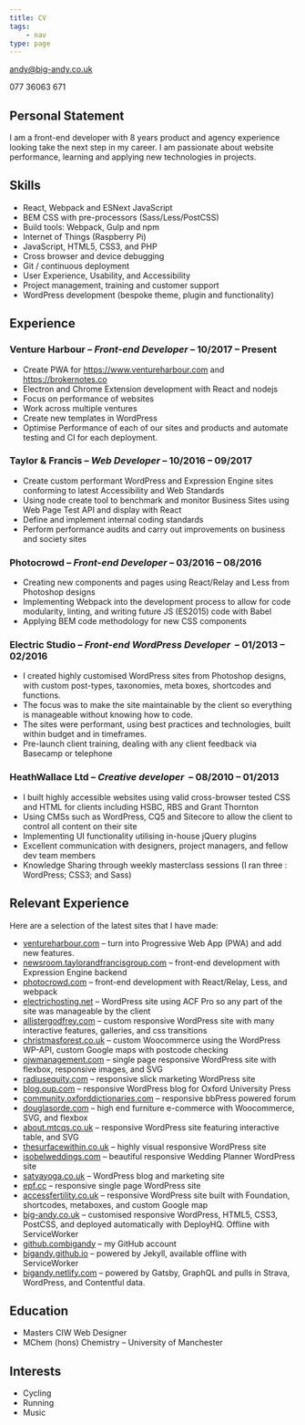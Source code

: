 ```yaml
---
title: CV
tags:
    - nav
type: page
---
```


<a class="email" href="mailto:andy@big-andy.co.uk">andy@big-andy.co.uk</a>

<div class="tel">077 36063 671</div>

<h2>Personal Statement</h2>
<p>I am a front-end developer with 8 years product and agency experience looking take the next step in my career. I am passionate about website performance, learning and applying new technologies in projects.</p>
<h2>Skills</h2>
<ul>
	<li>React, Webpack and ESNext JavaScript</li>
	<li>BEM CSS with pre-processors (Sass/Less/PostCSS)</li>
	<li>Build tools: Webpack, Gulp and npm</li>
	<li>Internet of Things (Raspberry Pi)</li>
	<li>JavaScript, HTML5, CSS3, and PHP</li>
	<li>Cross browser and device debugging</li>
	<li>Git / continuous deployment</li>
	<li>User Experience, Usability, and Accessibility</li>
	<li>Project management, training and customer support</li>
	<li>WordPress development (bespoke theme, plugin and functionality)</li>
</ul>
<h2>Experience</h2>
<h3>Venture Harbour – <em>Front-end Developer</em> – 10/2017 – Present</h3>
<ul>
	<li>Create PWA for <a href="https://www.ventureharbour.com">https://www.ventureharbour.com</a>&nbsp;and <a href="https://brokernotes.co">https://brokernotes.co</a>
	</li>
	<li>Electron and Chrome Extension development with React and nodejs</li>
	<li>Focus on performance of websites</li>
	<li>Work across multiple ventures</li>
	<li>Create new templates in WordPress</li>
	<li>Optimise Performance of each of our sites and products and automate testing and CI for each deployment.</li>
</ul>
<h3>Taylor &amp; Francis – <em>Web Developer</em> – 10/2016 – 09/2017</h3>
<ul>
	<li>Create custom performant WordPress and Expression Engine sites conforming to latest Accessibility and Web Standards</li>
	<li>Using node create tool to benchmark and monitor Business Sites using Web Page Test API and display with React</li>
	<li>Define and implement internal coding standards</li>
	<li>Perform performance audits and carry out improvements on business and society sites</li>
</ul>
<h3>Photocrowd – <em>Front-end Developer</em> – 03/2016 – 08/2016</h3>
<ul>
	<li>Creating new components and pages using React/Relay and Less from Photoshop designs</li>
	<li>Implementing Webpack into the development process to allow for code modularity, linting, and writing future JS (ES2015) code with Babel</li>
	<li>Applying BEM code methodology for new CSS components</li>
</ul>
<h3>Electric Studio – <em>Front-end WordPress Developer</em>&nbsp;&nbsp;– 01/2013 – 02/2016</h3>
<ul>
	<li>I created highly customised WordPress sites from Photoshop designs, with custom post-types, taxonomies, meta boxes, shortcodes and functions.</li>
	<li>The focus was to make the site maintainable by the client so everything is manageable without knowing how to code.</li>
	<li>The sites were performant, using best practices and technologies, built within budget and in timeframes.</li>
	<li>Pre-launch client training, dealing with any client feedback via Basecamp or telephone</li>
</ul>
<h3>HeathWallace Ltd – <em>Creative developer</em>&nbsp;&nbsp;– 08/2010 – 01/2013</h3>
<ul>
	<li>I built highly accessible websites using valid cross-browser tested CSS and HTML for clients including HSBC, RBS and Grant Thornton</li>
	<li>Using CMSs such as WordPress, CQ5 and Sitecore to allow the client to control all content on their site</li>
	<li>Implementing UI functionality utilising in-house jQuery plugins</li>
	<li>Excellent communication with designers, project managers, and fellow dev team members</li>
	<li>Knowledge Sharing through weekly masterclass sessions (I ran three : WordPress; CSS3; and Sass)</li>
</ul>
<h2>Relevant Experience</h2>
<p>Here are a selection of the latest sites that I have made:</p>
<ul>
	<li>
		<a href="https://www.ventureharbour.com" rel="noopener" target="_blank">ventureharbour.com</a> – turn into Progressive Web App (PWA) and add new features.
	</li>
	<li>
		<a href="http://newsroom.taylorandfrancisgroup.com/" rel="noopener" target="_blank">newsroom.taylorandfrancisgroup.com</a> – front-end development with Expression Engine backend
	</li>
	<li>
		<a href="https://www.photocrowd.com">photocrowd.com</a> – front-end development with React/Relay, Less, and webpack
	</li>
	<li>
		<a href="https://electrichosting.net">electrichosting.net</a> – WordPress site using ACF Pro so any part of the site was manageable by the client
	</li>
	<li>
		<a href="http://www.allistergodfrey.com/">allistergodfrey.com</a> – custom responsive WordPress site with many interactive features, galleries, and css transitions
	</li>
	<li>
		<a href="https://www.christmasforest.co.uk/" rel="noopener" target="_blank">christmasforest.co.uk</a> – custom Woocommerce using the WordPress WP-API, custom Google maps with postcode checking
	</li>
	<li>
		<a href="http://www.ojwmanagement.com/" rel="noopener" target="_blank">ojwmanagement.com</a> – single page responsive WordPress site with flexbox, responsive images, and SVG
	</li>
	<li>
		<a href="http://www.radiusequity.com/" rel="noopener" target="_blank">radiusequity.com</a> – responsive slick marketing WordPress site
	</li>
	<li>
		<a href="http://blog.oup.com/" rel="noopener" target="_blank">blog.oup.com</a> – responsive WordPress blog for Oxford University Press
	</li>
	<li>
		<a href="http://community.oxforddictionaries.com/" rel="noopener" target="_blank">community.oxforddictionaries.com</a> – responsive bbPress powered forum
	</li>
	<li>
		<a href="http://www.douglasorde.com/" rel="noopener" target="_blank">douglasorde.com</a> – high end furniture e-commerce with Woocommerce, SVG, and flexbox
	</li>
	<li>
		<a href="http://about.mtcqs.co.uk/" rel="noopener" target="_blank">about.mtcqs.co.uk</a> – responsive WordPress site featuring interactive table, and SVG
	</li>
	<li>
		<a href="http://www.thesurfacewithin.co.uk/" rel="noopener" target="_blank">thesurfacewithin.co.uk</a> – highly visual responsive WordPress site
	</li>
	<li>
		<a href="http://www.isobelweddings.com/" rel="noopener" target="_blank">isobelweddings.com</a> – beautiful responsive Wedding Planner WordPress site
	</li>
	<li>
		<a href="http://www.satyayoga.co.uk/" rel="noopener" target="_blank">satyayoga.co.uk</a> – WordPress blog and marketing site
	</li>
	<li>
		<a href="http://www.epf.cc/" rel="noopener" target="_blank">epf.cc</a> – responsive single page WordPress site
	</li>
	<li>
		<a href="http://accessfertility.co.uk/" rel="noopener" target="_blank">accessfertility.co.uk</a> – responsive WordPress site built with Foundation, shortcodes, metaboxes, and custom Google map
	</li>
	<li>
		<a href="https://big-andy.co.uk" rel="noopener" target="_blank">big-andy.co.uk</a> – customised responsive WordPress, HTML5, CSS3, PostCSS, and deployed automatically with DeployHQ. Offline with ServiceWorker
	</li>
	<li>
		<a href="https://github.com/bigandy" rel="noopener" target="_blank">github.combigandy</a> – my GitHub account
	</li>
	<li>
		<a href="https://bigandy.github.io" rel="noopener" target="_blank">bigandy.github.io</a> – powered by Jekyll, available offline with ServiceWorker
	</li>
	<li>
		<a href="https://bigandy.netlify.com" rel="noopener" target="_blank">bigandy.netlify.com</a> – powered by Gatsby, GraphQL and pulls in Strava, WordPress, and Contentful data.
	</li>
</ul>

## Education

-   Masters CIW Web Designer
-   MChem (hons) Chemistry – University of Manchester

## Interests

-   Cycling
-   Running
-   Music
